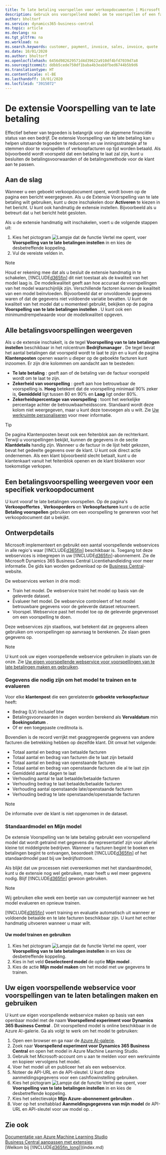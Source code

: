```yaml
---
title: Te late betaling voorspellen voor verkoopdocumenten | Microsoft Docs
description: Gebruik ons voorspellend model om te voorspellen of een factuur op tijd betaald zal worden.
author: bholtorf
ms.service: dynamics365-business-central
ms.topic: article
ms.devlang: na
ms.tgt_pltfrm: na
ms.workload: na
ms.search.keywords: customer, payment, invoice, sales, invoice, quote
ms.date: 10/01/2020
ms.author: bholtorf
ms.openlocfilehash: 6456d982629571d4d39622a910df4bfd7039d7a8
ms.sourcegitcommit: ddbb5cede750df1baba4b3eab8fbed6744b5b9d6
ms.translationtype: HT
ms.contentlocale: nl-BE
ms.lasthandoff: 10/01/2020
ms.locfileid: "3915072"
---
```

# <a name="the-late-payment-prediction-extension"></a>De extensie Voorspelling van te late betaling  
Effectief beheer van tegoeden is belangrijk voor de algemene financiële status van een bedrijf. De extensie Voorspelling van te late betaling kan u helpen uitstaande tegoeden te reduceren en uw inningsstrategie af te stemmen door te voorspellen of verkoopfacturen op tijd worden betaald. Als bijvoorbeeld wordt voorspeld dat een betaling te laat zal zijn, kunt u besluiten de betalingsvoorwaarden of de betalingsmethode voor de klant aan te passen.

## <a name="getting-started"></a>Aan de slag

Wanneer u een geboekt verkoopdocument opent, wordt boven op de pagina een bericht weergegeven. Als u de Extensie Voorspelling van te late betaling wilt gebruiken, kunt u deze inschakelen door **Activeren** te kiezen in het bericht. U kunt ook handmatig de extensie instellen. Bijvoorbeeld als u betreurt dat u het bericht hebt gesloten.  

Als u de extensie handmatig wilt inschakelen, voert u de volgende stappen uit:

1. Kies het pictogram ![Lampje dat de functie Vertel me opent](media/ui-search/search_small.png "Vertel me wat u wilt doen"), voer **Voorspelling van te late betalingen instellen** in en kies de desbetreffende koppeling.  
2. Vul de vereiste velden in.

> [!Note]
> Houd er rekening mee dat als u besluit de extensie handmatig in te schakelen, [!INCLUDE[d365fin](includes/d365fin_md.md)] dit niet toestaat als de kwaliteit van het model laag is. De modelkwaliteit geeft aan hoe accuraat de voorspellingen van het model waarschijnlijk zijn. Verschillende factoren kunnen de kwaliteit van een model beïnvloeden. Bijvoorbeeld dat er onvoldoende gegevens waren of dat de gegevens niet voldoende variatie bevatten. U kunt de kwaliteit van het model dat u momenteel gebruikt, bekijken op de pagina **Voorspelling van te late betalingen instellen** . U kunt ook een minimumdrempelwaarde voor de modelkwaliteit opgeven.   

## <a name="viewing-all-payment-predictions"></a>Alle betalingsvoorspellingen weergeven
Als u de extensie inschakelt, is de tegel **Voorspelling van te late betalingen instellen** beschikbaar in het rolcentrum **Bedrijfsmanager** . De tegel bevat het aantal betalingen dat voorspeld wordt te laat te zijn en u kunt de pagina **Klantenposten** openen waarin u dieper op de geboekte facturen kunt inzoomen. Er zijn drie kolommen om aandacht aan te besteden:  

* **Te late betaling** : geeft aan of de betaling van de factuur voorspeld wordt om te laat te zijn.
* **Zekerheid van voorspelling** : geeft aan hoe betrouwbaar de voorspelling is. **Hoog** betekent dat de voorspelling minimaal 90% zeker is, **Gemiddeld** ligt tussen 80 en 90% en **Laag** ligt onder 80%.
* **Zekerheidspercentage van voorspelling** : toont het werkelijke percentage achter de betrouwbaarheidsscore. Standaard wordt deze kolom niet weergegeven, maar u kunt deze toevoegen als u wilt. Zie [Uw werkruimte personaliseren](ui-personalization-user.md) voor meer informatie.

> [!Tip]
> De pagina Klantenposten bevat ook een feitenblok aan de rechterkant. Terwijl u voorspellingen bekijkt, kunnen de gegevens in de sectie **Klantdetails** handig zijn. Wanneer u de factuur in de lijst hebt gekozen, bevat het gedeelte gegevens over de klant. U kunt ook direct actie ondernemen. Als een klant bijvoorbeeld slecht betaalt, kunt u de klantenkaart vanuit het feitenblok openen en de klant blokkeren voor toekomstige verkopen.  

## <a name="viewing-a-payment-prediction-for-a-specific-sales-document"></a>Een betalingsvoorspelling weergeven voor een specifiek verkoopdocument
U kunt vooraf te late betalingen voorspellen. Op de pagina's **Verkoopoffertes** , **Verkooporders** en **Verkoopfacturen** kunt u de actie **Betaling voorspellen** gebruiken om een voorspelling te genereren voor het verkoopdocument dat u bekijkt.

<!--## Scheduling Payment Predictions
On the **Late Payment Prediction Setup** page you can schedule updates to payment predictions for a time that is convenient for you. -->

## <a name="design-details"></a>Ontwerpdetails
Microsoft implementeert en gebruikt een aantal voorspellende webservices in alle regio's waar [!INCLUDE[d365fin](includes/d365fin_md.md)] beschikbaar is. Toegang tot deze webservices is inbegrepen in uw [!INCLUDE[d365fin](includes/d365fin_md.md)]-abonnement. Zie de Microsoft Dynamics 365 Business Central Licentiehandleiding voor meer informatie. De gids kan worden gedownload op de [Business Central](https://dynamics.microsoft.com/en-us/business-central/overview/)-website.

De webservices werken in drie modi:
- Train het model. De webservice traint het model op basis van de geleverde dataset.
- Evalueer het model. De webservice controleert of het model betrouwbare gegevens voor de geleverde dataset retourneert.
- Voorspel. Webservice past het model toe op de geleverde gegevensset om een voorspelling te doen.

Deze webservices zijn staatloos, wat betekent dat ze gegevens alleen gebruiken om voorspellingen op aanvraag te berekenen. Ze slaan geen gegevens op. 

> [!NOTE]  
>   U kunt ook uw eigen voorspellende webservice gebruiken in plaats van de onze. Zie [Uw eigen voorspellende webservice voor voorspellingen van te late betalingen maken en gebruiken](#AnchorText). 

### <a name="data-required-to-train-and-evaluate-the-model"></a>Gegevens die nodig zijn om het model te trainen en te evalueren 
Voor elke **klantenpost** die een gerelateerde **geboekte verkoopfactuur** heeft:
- Bedrag (LV) inclusief btw
- Betalingsvoorwaarden in dagen worden berekend als **Vervaldatum** min **Boekingsdatum** .
- Of er een toegepaste creditnota is. 

Bovendien is de record verrijkt met geaggregeerde gegevens van andere facturen die betrekking hebben op dezelfde klant. Dit omvat het volgende:

- Totaal aantal en bedrag van betaalde facturen
- Totaal aantal en bedrag van facturen die te laat zijn betaald
- Totaal aantal en bedrag van openstaande facturen
- Totaal aantal en bedrag van openstaande facturen die al te laat zijn
- Gemiddeld aantal dagen te laat
- Verhouding aantal te laat betaalde/betaalde facturen
- Verhouding bedrag te laat betaalde/betaalde facturen
- Verhouding aantal openstaande late/openstaande facturen
- Verhouding bedrag te late openstaande/openstaande facturen
> [!Note]
> De informatie over de klant is niet opgenomen in de dataset.

### <a name="standard-model-and-my-model"></a>Standaardmodel en Mijn model
De extensie Voorspelling van te late betaling gebruikt een voorspellend model dat wordt getraind met gegevens die representatief zijn voor allerlei kleine tot middelgrote bedrijven. Wanneer u facturen begint te boeken en betalingen begint te ontvangen, beoordeelt [!INCLUDE[d365fin](includes/d365fin_md.md)] of het standaardmodel past bij uw bedrijfsstroom. 

Als blijkt dat uw processen niet overeenkomen met het standaardmodel, kunt u de extensie nog wel gebruiken, maar heeft u wel meer gegevens nodig. Blijf [!INCLUDE[d365fin](includes/d365fin_md.md)] gewoon gebruiken.
> [!Note]
> Wij gebruiken elke week een beetje van uw computertijd wanneer we het model evalueren en opnieuw trainen. 

[!INCLUDE[d365fin](includes/d365fin_md.md)] voert training en evaluatie automatisch uit wanneer er voldoende betaalde en te late facturen beschikbaar zijn. U kunt het echter handmatig uitvoeren wanneer u maar wilt.

#### <a name="to-train-and-use-your-model"></a>Uw model trainen en gebruiken
1. Kies het pictogram ![Lampje dat de functie Vertel me opent](media/ui-search/search_small.png "Vertel me wat u wilt doen"), voer **Voorspelling van te late betalingen instellen** in en kies de desbetreffende koppeling.  
2. Kies in het veld **Geselecteerd model** de optie **Mijn model** .
3. Kies de actie **Mijn model maken** om het model met uw gegevens te trainen.  

## <a name="create-and-use-your-own-predictive-web-service-for-late-payment-prediction"></a><a name="AnchorText"> </a>Uw eigen voorspellende webservice voor voorspellingen van te laten betalingen maken en gebruiken
U kunt uw eigen voorspellende webservice maken op basis van een openbaar model met de naam **Voorspellend experiment voor Dynamics 365 Business Central** . Dit voorspellend model is online beschikbaar in de Azure AI-galerie. Ga als volgt te werk om het model te gebruiken:  

1. Open een browser en ga naar de [Azure AI-galerie](https://go.microsoft.com/fwlink/?linkid=2086310).  
2. Zoek naar **Voorspellend experiment voor Dynamics 365 Business Central** en open het model in Azure Machine Learning Studio.  
3. Gebruik het Microsoft-account om u aan te melden voor een werkruimte en kopieer vervolgens het model.  
4. Voer het model uit en publiceer het als een webservice.  
5. Noteer de API-URL en de API-sleutel. U kunt deze aanmeldingsgegevens voor een cashflowinstelling gebruiken.  
6. Kies het pictogram ![Lampje dat de functie Vertel me opent](media/ui-search/search_small.png "Vertel me wat u wilt doen"), voer **Voorspelling van te late betalingen instellen** in en kies de desbetreffende koppeling.  
7. Kies het selectievakje **Mijn Azure-abonnement gebruiken** .
8. Voer op het sneltabblad **Aanmeldingsgegevens van mijn model** de API-URL en API-sleutel voor uw model op.  .  

## <a name="see-also"></a>Zie ook  
[Documentatie van Azure Machine Learning Studio](https://go.microsoft.com/fwlink/?linkid=861765)  
[Business Central aanpassen met extensies](ui-extensions.md)  
[Welkom bij [!INCLUDE[d365fin_long](includes/d365fin_long_md.md)]](index.md)  
